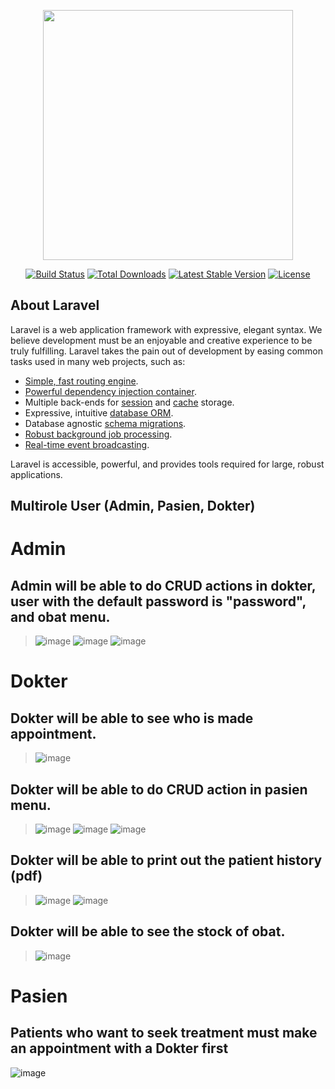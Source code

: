 <p align="center"><a href="https://laravel.com" target="_blank"><img src="https://raw.githubusercontent.com/laravel/art/master/logo-lockup/5%20SVG/2%20CMYK/1%20Full%20Color/laravel-logolockup-cmyk-red.svg" width="400"></a></p>

<p align="center">
<a href="https://travis-ci.org/laravel/framework"><img src="https://travis-ci.org/laravel/framework.svg" alt="Build Status"></a>
<a href="https://packagist.org/packages/laravel/framework"><img src="https://img.shields.io/packagist/dt/laravel/framework" alt="Total Downloads"></a>
<a href="https://packagist.org/packages/laravel/framework"><img src="https://img.shields.io/packagist/v/laravel/framework" alt="Latest Stable Version"></a>
<a href="https://packagist.org/packages/laravel/framework"><img src="https://img.shields.io/packagist/l/laravel/framework" alt="License"></a>
</p>

## About Laravel

Laravel is a web application framework with expressive, elegant syntax. We believe development must be an enjoyable and creative experience to be truly fulfilling. Laravel takes the pain out of development by easing common tasks used in many web projects, such as:

- [Simple, fast routing engine](https://laravel.com/docs/routing).
- [Powerful dependency injection container](https://laravel.com/docs/container).
- Multiple back-ends for [session](https://laravel.com/docs/session) and [cache](https://laravel.com/docs/cache) storage.
- Expressive, intuitive [database ORM](https://laravel.com/docs/eloquent).
- Database agnostic [schema migrations](https://laravel.com/docs/migrations).
- [Robust background job processing](https://laravel.com/docs/queues).
- [Real-time event broadcasting](https://laravel.com/docs/broadcasting).

Laravel is accessible, powerful, and provides tools required for large, robust applications.

## Multirole User (Admin, Pasien, Dokter)

# Admin
## Admin will be able to do CRUD actions in **dokter**, **user** with the default password is "password", and **obat** menu.
> ![image](https://user-images.githubusercontent.com/68288783/136683172-b2b6039d-b288-4097-8e43-e4302ed19406.png)
![image](https://user-images.githubusercontent.com/68288783/136683191-8b2d313c-5917-427d-ac6f-176537e4e1fd.png)
![image](https://user-images.githubusercontent.com/68288783/136683209-3a094061-3426-4af4-af9d-f18116ea95b1.png)

# Dokter
## Dokter will be able to see who is made appointment.
> ![image](https://user-images.githubusercontent.com/68288783/136683267-c3e0245a-c0d8-4bf9-85f7-ca7a306d2a69.png)
## Dokter will be able to do CRUD action in **pasien** menu.
> ![image](https://user-images.githubusercontent.com/68288783/136683279-288299d1-6bec-4c9e-be87-bdf84a81b693.png)
> ![image](https://user-images.githubusercontent.com/68288783/136683291-410eed14-c6b6-4e14-bdc6-9762a9e89ecb.png)
> ![image](https://user-images.githubusercontent.com/68288783/136683301-d53b7d82-f192-49d0-bd9f-15fb46e87b55.png)
## Dokter will be able to print out the patient history (pdf)
> ![image](https://user-images.githubusercontent.com/68288783/136683469-f6753853-d753-4e3e-961f-e5fcdd45d1d3.png)
> ![image](https://user-images.githubusercontent.com/68288783/136683527-b766bb49-a824-4675-8fb9-1fc0f741b354.png)
## Dokter will be able to see the stock of **obat**.
> ![image](https://user-images.githubusercontent.com/68288783/136683325-5205963f-06b1-4de2-a3a7-d23a52910213.png)

# Pasien
## Patients who want to seek treatment must make an appointment with a Dokter first
![image](https://user-images.githubusercontent.com/68288783/136683363-0aeabc0d-bc32-4ec5-bea0-b00d8b473b8f.png)


